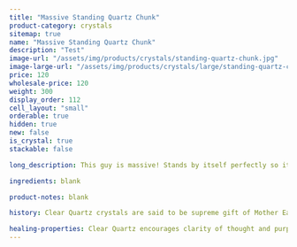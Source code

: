 ```yaml
---
title: "Massive Standing Quartz Chunk"
product-category: crystals
sitemap: true
name: "Massive Standing Quartz Chunk"
description: "Test"
image-url: "/assets/img/products/crystals/standing-quartz-chunk.jpg"
image-large-url: "/assets/img/products/crystals/large/standing-quartz-chunk.jpg"
price: 120
wholesale-price: 120
weight: 300
display_order: 112
cell_layout: "small"
orderable: true
hidden: true
new: false
is_crystal: true
stackable: false

long_description: This guy is massive! Stands by itself perfectly so it would be a perfect shelf piece. Featuring interesting growth lines, beautiful hidden rainbows and iron oxide. 

ingredients: blank

product-notes: blank

history: Clear Quartz crystals are said to be supreme gift of Mother Earth. Since it can be found on every continent of the earth, many cultures had different uses and beliefs behind this powerful crystal. Indigenous North American cultures thought of the stone as a sentient being, and would gift it offerings as a sign of respect. To cultures in Central and South America, the quartz meaning was that of a vessel, they believed that the spirits of their ancestors were held in clear quartz.

healing-properties: Clear Quartz encourages clarity of thought and purpose to one’s heart and mind. It works on all levels of the energetic and physical bodies and resonates with all chakras. Clear Quartz will amplify any energy with which it moves into resonance, including other stones, constantly broadcasting that energy into the Earths electromagnetic field. This makes Clear Quartz an excellent stone to use for programming, manifesting/meditation.
---
```

